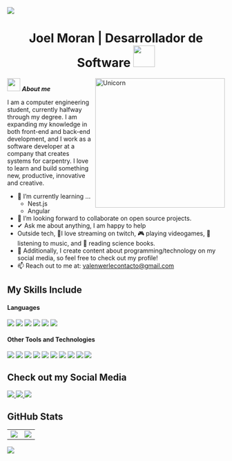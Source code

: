 <!--## Joel Moran | Desarrollador de Software 💯

### Tecnico Universitario en Programación y Ayudante de Cátedra de Programación en C++.

####  ¿En qué me especializo? 🧐
* Aplicaciones de escritorio y web sobre .NET Framework con C#.
* Scripts con T-SQL sobre Microsoft SQL Server para utilizar bases de datos. 
 
#### Proyectos en progreso 🚀
* Blog personal sobre programación.


#### Me gusta experimentar y desarrollar: ⬇️
* Aplicaciones web con Astro 🪐
* Plugins de juegos con Java ☕
* Programas de consola con fines educativos en C++🔵
* Scripts en PowerShell para automatizar procesos.
---
 <!-- -->
 <!--horizontal divider(gradiant)-->
<img src="https://user-images.githubusercontent.com/73097560/115834477-dbab4500-a447-11eb-908a-139a6edaec5c.gif">

<h1 align="center"><b> Joel Moran | Desarrollador de Software </b><img src="https://media4.giphy.com/media/v1.Y2lkPTc5MGI3NjExY3J3cDQya2oydjlqbzJ4b3NlZTZmMjVjcmo3cjAyd2ZsaHh6ZTAybyZlcD12MV9pbnRlcm5hbF9naWZfYnlfaWQmY3Q9cw/1AviNqe7qnuipvq8Pq/giphy.gif" width="50"></h1>

<img align="right" width=300px alt="Unicorn" src="https://media3.giphy.com/media/v1.Y2lkPTc5MGI3NjExb2ZsZGxtYmNwYjBpMWtsYjNsZ2twd2lnaWdlcTFoZTYzNnhoZTB0YyZlcD12MV9pbnRlcm5hbF9naWZfYnlfaWQmY3Q9cw/vKhKsyEFVK4IuEKzWY/giphy.gif" />

<img src="https://media.giphy.com/media/ObNTw8Uzwy6KQ/giphy.gif" width="30px">&nbsp;***About me***

I am a computer engineering student, currently halfway through my degree. I am expanding my knowledge in both front-end and back-end development, and I work as a software developer at a company that creates systems for carpentry. I love to learn and build something new, productive, innovative and creative.
- 🌱 I’m currently learning ...
  - Nest.js
  - Angular
- 👯 I’m looking forward to collaborate on open source projects.
- ✔ Ask me about anything, I am happy to help<br>
- Outside tech, 💜I love streaming on twitch, 🎮 playing videogames, 🎵 listening to music, and 📖 reading science books.
- 👾 Additionally, I create content about programming/technology on my social media, so feel free to check out my profile!
- 📫 Reach out to me at: <a href="valenwerlecontacto@gmail.com">valenwerlecontacto@gmail.com</a>

## My Skills Include

<h4> Languages </h4>
<span> 
  <img src="https://img.shields.io/badge/HTML5-E34F26?style=for-the-badge&logo=html5&logoColor=white">
  <img src="https://img.shields.io/badge/CSS3-1572B6?style=for-the-badge&logo=css3&logoColor=white">
  <img src="https://img.shields.io/badge/JavaScript-F7DF1E?style=for-the-badge&logo=javascript&logoColor=black">
  <img src="https://img.shields.io/badge/Java-ED8B00?style=for-the-badge&logo=java&logoColor=white">
  <img src="https://img.shields.io/badge/C++-%2300599C.svg?style=for-the-badge&logo=c%2B%2B&logoColor=white">
  <img src="https://img.shields.io/badge/C%23-%235C2D91.svg?style=for-the-badge&logo=csharp&logoColor=white">
</span>
<!--h1 without bottom border-->

<!-- 
<div id="user-content-toc">
  <ul align="center">
    <summary><h2 style="display: inline-block">Technologies That I Know👨🏻‍💻</h2></summary>
  </ul>
</div> -->
<!--tech stack icons-->
<!--
<p align="center">
  <a href="https://skillicons.dev">
    <img src="https://skillicons.dev/icons?i=html,css,js,cs,cpp,c,java,mysql,git,github,vscode,visualstudio,dotnet,discord,figma,linux&perline=14" />
  </a>
</p>
-->



<h4> Other Tools and Technologies </h4>
<span>
  <img src="https://img.shields.io/badge/Git-F05032?style=for-the-badge&logo=git&logoColor=white">  
  <img src="https://img.shields.io/badge/Notion-%23000000.svg?style=for-the-badge&logo=notion&logoColor=white">  
  <img src="https://img.shields.io/badge/Microsoft%20SQL%20Server-CC2927?style=for-the-badge&logo=microsoft%20sql%20server&logoColor=white">
  <img src="https://img.shields.io/badge/mysql-4479A1.svg?style=for-the-badge&logo=mysql&logoColor=white">
  <img src="https://img.shields.io/badge/figma-%23F24E1E.svg?style=for-the-badge&logo=figma&logoColor=white">
  <img src="https://img.shields.io/badge/Linux-FCC624?style=for-the-badge&logo=linux&logoColor=black">
  <img src="https://img.shields.io/badge/.NET-5C2D91?style=for-the-badge&logo=.net&logoColor=white">
  <img src="https://img.shields.io/badge/github-%23121011.svg?style=for-the-badge&logo=github&logoColor=white">
  <img src="https://img.shields.io/badge/Visual%20Studio%20Code-0078d7.svg?style=for-the-badge&logo=visual-studio-code&logoColor=white">
  <img src="https://img.shields.io/badge/Visual%20Studio-5C2D91.svg?style=for-the-badge&logo=visual-studio&logoColor=white">
  
</span>

## Check out my Social Media

<a href="https://www.linkedin.com/in/joel-moran/" >
  <img src="https://img.shields.io/badge/linkedin-%230077B5.svg?style=for-the-badge&logo=linkedin&logoColor=white">
</a>
<a href= "https://www.instagram.com/moran_njoeel/">
    <img src="https://img.shields.io/badge/Instagram-%23E4405F.svg?style=for-the-badge&logo=Instagram&logoColor=white">
</a>
</a>
<a href="https://discord.com/" >
  <img src="https://img.shields.io/badge/ChiqoGamer-%235865F2.svg?style=for-the-badge&logo=discord&logoColor=white">
</a>


<h2>GitHub Stats</h2>

<p align="center">
  <table cellspacing="0" cellpadding="0" style="border: none; table-layout: fixed; width: 100%;">
    <tr style="border: none;">
      <td align="center" valign="middle" width="50%" style="border: none;">
        <a href="https://github.com/ChiqoGamer">
          <img src="https://github-readme-stats.vercel.app/api?username=ChiqoGamer&show_icons=true&theme=tokyonight&hide_border=true&locale=en" />
        </a>
      </td>
      <td align="center" valign="middle" width="50%" style="border: none;">
        <a href="https://github.com/ChiqoGamer">
          <img src="https://github-readme-streak-stats.herokuapp.com/?user=ChiqoGamer&theme=material-palenight" />
        </a>
      </td>
    </tr>
  </table>
</p>




<!--horizontal divider(gradiant)-->
<img src="https://user-images.githubusercontent.com/73097560/115834477-dbab4500-a447-11eb-908a-139a6edaec5c.gif">
